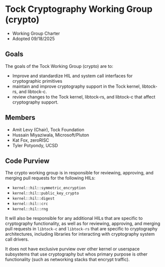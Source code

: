Tock Cryptography Working Group (crypto)
======================================

- Working Group Charter
- Adopted 09/18/2025

## Goals

The goals of the Tock Working Group (crypto) are to:

- Improve and standardize HIL and system call interfaces for cryptographic
  primitives
- maintain and improve cryptography support in the Tock kernel, libtock-rs, and
  libtock-c.
- review changes to the Tock kernel, libtock-rs, and libtock-c that
  affect cryptography support.

## Members

- Amit Levy (Chair), Tock Foundation
- Hussain Miyaziwala, Microsoft/Pluton
- Kat Fox, zeroRISC
- Tyler Potyondy, UCSD

## Code Purview

The crypto working group is in responsible for reviewing, approving, and
merging pull requests for the following HILs:

- `kernel::hil::symmetric_encryption`
- `kernel::hil::public_key_crypto`
- `kernel::hil::digest`
- `kernel::hil::crc`
- `kernel::hil::rng`

It will also be responsible for any additional HILs that are specific to
cryptography functionality, as well as for reviewing, approving, and merging
pull requests in `libtock-c` and `libtock-rs` that are specific to cryptography
architectures, including libraries for interacting with cryptography system
call drivers.

It does not have exclusive purview over other kernel or userspace subsystems
that use cryptography but whos primary purpose is other functionality (such as
networking stacks that encrypt traffic).
